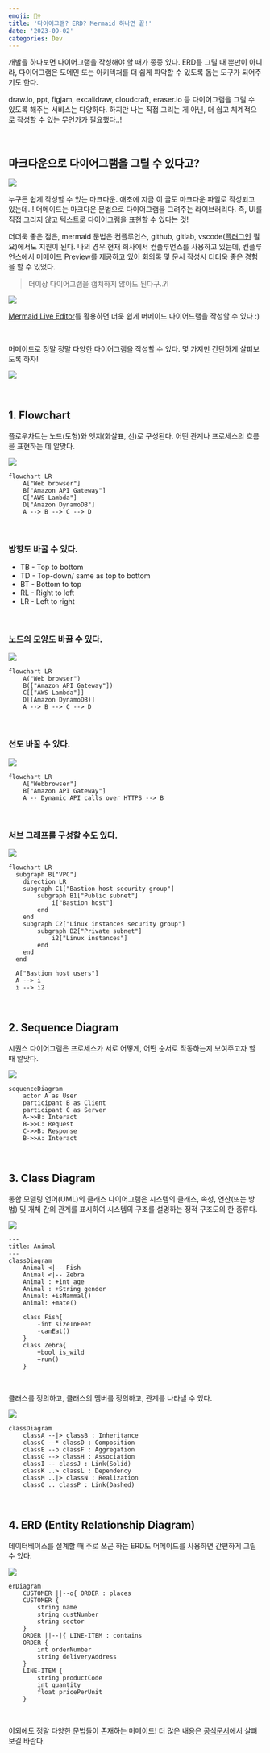 ```yaml
---
emoji: 🧜‍♀️
title: '다이어그램? ERD? Mermaid 하나면 끝!'
date: '2023-09-02'
categories: Dev
---
```


개발을 하다보면 다이어그램을 작성해야 할 때가 종종 있다. ERD를 그릴 때 뿐만이 아니라, 다이어그램은 도메인 또는 아키텍처를 더 쉽게 파악할 수 있도록 돕는 도구가 되어주기도 한다.

draw.io, ppt, figjam, excalidraw, cloudcraft, eraser.io 등 다이어그램을 그릴 수 있도록 해주는 서비스는 다양하다. 하지만 나는 직접 그리는 게 아닌, 더 쉽고 체계적으로 작성할 수 있는 무언가가 필요했다..!

&nbsp;

## 마크다운으로 다이어그램을 그릴 수 있다고?

![](0.jpeg)

누구든 쉽게 작성할 수 있는 마크다운. 애초에 지금 이 글도 마크다운 파일로 작성되고 있는데..! 머메이드는 마크다운 문법으로 다이어그램을 그려주는 라이브러리다. 즉, UI를 직접 그리지 않고 텍스트로 다이어그램을 표현할 수 있다는 것!

더더욱 좋은 점은, mermaid 문법은 컨플루언스, github, gitlab, vscode([플러그인](https://marketplace.visualstudio.com/items?itemName=bierner.markdown-mermaid) 필요)에서도 지원이 된다. 나의 경우 현재 회사에서 컨플루언스를 사용하고 있는데, 컨플루언스에서 머메이드 Preview를 제공하고 있어 회의록 및 문서 작성시 더더욱 좋은 경험을 할 수 있었다.

> 더이상 다이어그램을 캡처하지 않아도 된다구..?!

![](1.jpeg)

[Mermaid Live Editor](https://mermaid.live/)를 활용하면 더욱 쉽게 머메이드 다이어드램을 작성할 수 있다 :)

&nbsp;

머메이드로 정말 정말 다양한 다이어그램을 작성할 수 있다. 몇 가지만 간단하게 살펴보도록 하자!

![](2.png)

&nbsp;

## 1. Flowchart

플로우차트는 노드(도형)와 엣지(화살표, 선)로 구성된다. 어떤 관계나 프로세스의 흐름을 표현하는 데 알맞다.

![](3.png)

```mermaid
flowchart LR
    A["Web browser"]
    B["Amazon API Gateway"]
    C["AWS Lambda"]
    D["Amazon DynamoDB"]
    A --> B --> C --> D
```

&nbsp;

### 방향도 바꿀 수 있다.

- TB - Top to bottom
- TD - Top-down/ same as top to bottom
- BT - Bottom to top
- RL - Right to left
- LR - Left to right

&nbsp;

### 노드의 모양도 바꿀 수 있다.

![](4.png)

```mermaid
flowchart LR
    A("Web browser")
    B(["Amazon API Gateway"])
    C[["AWS Lambda"]]
    D[(Amazon DynamoDB)]
    A --> B --> C --> D
```

&nbsp;

### 선도 바꿀 수 있다.

![](5.png)

```mermaid
flowchart LR
    A["Webbrowser"]
    B["Amazon API Gateway"]
    A -- Dynamic API calls over HTTPS --> B
```

&nbsp;

### 서브 그래프를 구성할 수도 있다.

![](6.png)

```mermaid
flowchart LR
  subgraph B["VPC"]
    direction LR
    subgraph C1["Bastion host security group"]
        subgraph B1["Public subnet"]
            i["Bastion host"]
        end
    end
    subgraph C2["Linux instances security group"]
        subgraph B2["Private subnet"]
            i2["Linux instances"]
        end
    end
  end

  A["Bastion host users"]
  A --> i
  i --> i2
```

&nbsp;

## 2. Sequence Diagram

시퀀스 다이어그램은 프로세스가 서로 어떻게, 어떤 순서로 작동하는지 보여주고자 할 때 알맞다.

![](7.png)

```mermaid
sequenceDiagram
    actor A as User
    participant B as Client
    participant C as Server
    A->>B: Interact
    B->>C: Request
    C->>B: Response
    B->>A: Interact
```

&nbsp;

## 3. Class Diagram

통합 모델링 언어(UML)의 클래스 다이어그램은 시스템의 클래스, 속성, 연산(또는 방법) 및 개체 간의 관계를 표시하여 시스템의 구조를 설명하는 정적 구조도의 한 종류다.

![](8.png)

```mermaid
---
title: Animal
---
classDiagram
    Animal <|-- Fish
    Animal <|-- Zebra
    Animal : +int age
    Animal : +String gender
    Animal: +isMammal()
    Animal: +mate()

    class Fish{
        -int sizeInFeet
        -canEat()
    }
    class Zebra{
        +bool is_wild
        +run()
    }
```

&nbsp;

클래스를 정의하고, 클래스의 멤버를 정의하고, 관계를 나타낼 수 있다.

![](9.png)

```mermaid
classDiagram
    classA --|> classB : Inheritance
    classC --* classD : Composition
    classE --o classF : Aggregation
    classG --> classH : Association
    classI -- classJ : Link(Solid)
    classK ..> classL : Dependency
    classM ..|> classN : Realization
    classO .. classP : Link(Dashed)
```

&nbsp;

## 4. ERD (Entity Relationship Diagram)

데이터베이스를 설계할 때 주로 쓰곤 하는 ERD도 머메이드를 사용하면 간편하게 그릴 수 있다.

![](10.png)

```mermaid
erDiagram
    CUSTOMER ||--o{ ORDER : places
    CUSTOMER {
        string name
        string custNumber
        string sector
    }
    ORDER ||--|{ LINE-ITEM : contains
    ORDER {
        int orderNumber
        string deliveryAddress
    }
    LINE-ITEM {
        string productCode
        int quantity
        float pricePerUnit
    }
```

&nbsp;

이외에도 정말 다양한 문법들이 존재하는 머메이드! 더 많은 내용은 [공식문서](https://mermaid.js.org/intro/)에서 살펴보길 바란다.